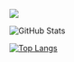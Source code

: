 <!---
KeitaTsukuba/KeitaTsukuba is a ✨ special ✨ repository because its `README.md` (this file) appears on your GitHub profile.
You can click the Preview link to take a look at your changes.
--->
 
![](https://github-profile-summary-cards.vercel.app/api/cards/profile-details?username=KeitaTsukuba&theme=vue)
 
![GitHub Stats](https://github-readme-stats.vercel.app/api?username=KeitaTsukuba&show_icons=true&theme=onedark)
 
[![Top Langs](https://github-readme-stats.vercel.app/api/top-langs/?username=KeitaTsukuba&layout=compact&langs_count=6&theme=onedark)](https://github.com/anuraghazra/github-readme-stats)

